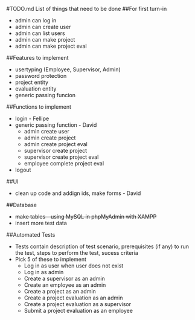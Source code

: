 #TODO.md
List of things that need to be done
##For first turn-in
 * admin can log in
 * admin can create user
 * admin can list users
 * admin can make project
 * admin can make project eval

##Features to implement
 * usertyping (Employee, Supervisor, Admin)
 * password protection
 * project entity
 * evaluation entity
 * generic passing funcion

##Functions to implement
 * login - Fellipe
 * generic passing function - David
   * admin create user
   * admin create project
   * admin create project eval
   * supervisor create project
   * supervisor create project eval
   * employee complete project eval
 * logout

 ##UI
  * clean up code and addign ids, make forms - David

##Database
 * ~~make tables - using MySQL in phpMyAdmin with XAMPP~~ 
 * insert more test data

##Automated Tests
 * Tests contain description of test scenario, prerequisites (if any) to run the test, steps to perform the test, sucess criteria
 * Pick 5 of these to implement
   * Log in as user when user does not exist
   * Log in as admin
   * Create a supervisor as an admin
   * Create an employee as an admin
   * Create a project as an admin
   * Create a project evaluation as an admin
   * Create a project evaluation as a supervisor
   * Submit a project evaluation as an employee

